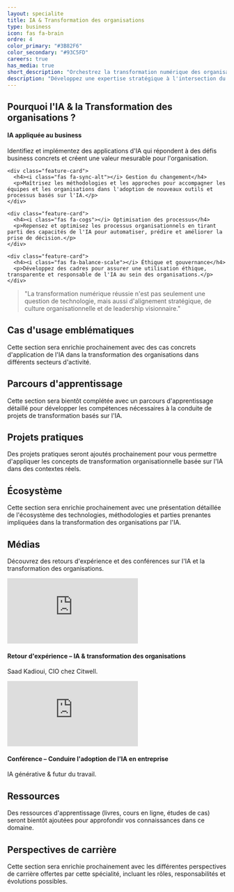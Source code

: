 ```yaml
---
layout: specialite
title: IA & Transformation des organisations
type: business
icon: fas fa-brain
ordre: 4
color_primary: "#3B82F6"
color_secondary: "#93C5FD"
careers: true
has_media: true
short_description: "Orchestrez la transformation numérique des organisations grâce à l'intelligence artificielle pour optimiser les processus, stimuler l'innovation et créer de la valeur durable."
description: "Développez une expertise stratégique à l'intersection du management et de la technologie pour implémenter des solutions d'intelligence artificielle qui transforment les organisations, en tenant compte des dimensions humaines, éthiques et opérationnelles du changement."
---
```


<section id="overview">
  <h2><i class="fas fa-lightbulb"></i> Pourquoi l'IA & la Transformation des organisations ?</h2>
  
  <div class="card-grid">
    <div class="feature-card">
      <h4><i class="fas fa-robot"></i> IA appliquée au business</h4>
      <p>Identifiez et implémentez des applications d'IA qui répondent à des défis business concrets et créent une valeur mesurable pour l'organisation.</p>
    </div>
    
    <div class="feature-card">
      <h4><i class="fas fa-sync-alt"></i> Gestion du changement</h4>
      <p>Maîtrisez les méthodologies et les approches pour accompagner les équipes et les organisations dans l'adoption de nouveaux outils et processus basés sur l'IA.</p>
    </div>
    
    <div class="feature-card">
      <h4><i class="fas fa-cogs"></i> Optimisation des processus</h4>
      <p>Repensez et optimisez les processus organisationnels en tirant parti des capacités de l'IA pour automatiser, prédire et améliorer la prise de décision.</p>
    </div>
    
    <div class="feature-card">
      <h4><i class="fas fa-balance-scale"></i> Éthique et gouvernance</h4>
      <p>Développez des cadres pour assurer une utilisation éthique, transparente et responsable de l'IA au sein des organisations.</p>
    </div>
  </div>
  
  <blockquote class="mt-4">
    <p>"La transformation numérique réussie n'est pas seulement une question de technologie, mais aussi d'alignement stratégique, de culture organisationnelle et de leadership visionnaire."</p>
  </blockquote>
</section>

<section id="cases">
  <h2><i class="fas fa-briefcase"></i> Cas d'usage emblématiques</h2>
  
  <p>Cette section sera enrichie prochainement avec des cas concrets d'application de l'IA dans la transformation des organisations dans différents secteurs d'activité.</p>
</section>

<section id="roadmap">
  <h2><i class="fas fa-map"></i> Parcours d'apprentissage</h2>
  
  <p>Cette section sera bientôt complétée avec un parcours d'apprentissage détaillé pour développer les compétences nécessaires à la conduite de projets de transformation basés sur l'IA.</p>
</section>

<section id="hands-on">
  <h2><i class="fas fa-laptop-code"></i> Projets pratiques</h2>
  
  <p>Des projets pratiques seront ajoutés prochainement pour vous permettre d'appliquer les concepts de transformation organisationnelle basée sur l'IA dans des contextes réels.</p>
</section>

<section id="ecosystem">
  <h2><i class="fas fa-network-wired"></i> Écosystème</h2>
  
  <p>Cette section sera enrichie prochainement avec une présentation détaillée de l'écosystème des technologies, méthodologies et parties prenantes impliquées dans la transformation des organisations par l'IA.</p>
</section>

<!-- ========== MEDIAS ========== -->
<section id="media">
  <h2><i class="fas fa-play-circle"></i> Médias</h2>
  <p>Découvrez des retours d'expérience et des conférences sur l'IA et la transformation des organisations.</p>
  <div class="card-grid">
    <div class="feature-card media-card">
      <div class="video-embed-container">
        <iframe src="https://www.youtube.com/embed/vFpVYwvZdsM" title="Retour d'expérience – IA & transformation des organisations (Saad Kadioui, CIO chez Citwell)" frameborder="0" allow="accelerometer; autoplay; clipboard-write; encrypted-media; gyroscope; picture-in-picture; web-share" allowfullscreen></iframe>
      </div>
      <h4 class="video-title">Retour d'expérience – IA & transformation des organisations</h4>
      <p class="video-description">Saad Kadioui, CIO chez Citwell.</p>
    </div>
    <div class="feature-card media-card">
      <div class="video-embed-container">
        <iframe src="https://www.youtube.com/embed/SejL6jQ55oY" title="Conférence – Conduire l'adoption de l'IA en entreprise (IA générative & futur du travail)" frameborder="0" allow="accelerometer; autoplay; clipboard-write; encrypted-media; gyroscope; picture-in-picture; web-share" allowfullscreen></iframe>
      </div>
      <h4 class="video-title">Conférence – Conduire l'adoption de l'IA en entreprise</h4>
      <p class="video-description">IA générative & futur du travail.</p>
    </div>
  </div>
</section>

<!-- ========== RESSOURCES ========= -->
<section id="resources">
  <h2><i class="fas fa-book"></i> Ressources</h2>
  
  <p>Des ressources d'apprentissage (livres, cours en ligne, études de cas) seront bientôt ajoutées pour approfondir vos connaissances dans ce domaine.</p>
</section>

<section id="career">
  <h2><i class="fas fa-briefcase"></i> Perspectives de carrière</h2>
  
  <p>Cette section sera enrichie prochainement avec les différentes perspectives de carrière offertes par cette spécialité, incluant les rôles, responsabilités et évolutions possibles.</p>
</section> 
